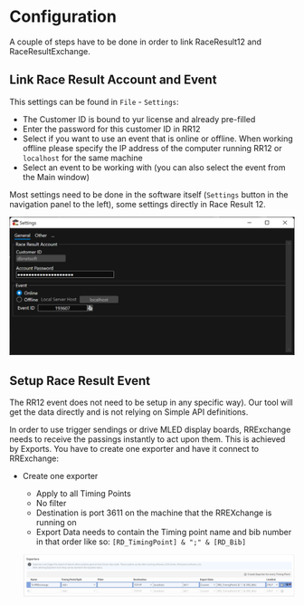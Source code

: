 ﻿# Configuration

A couple of steps have to be done in order to link RaceResult12 and RaceResultExchange. 

## Link Race Result Account and Event

This settings can be found in `File` - `Settings`:

* The Customer ID is bound to yur license and already pre-filled
* Enter the password for this customer ID in RR12
* Select if you want to use an event that is online or offline. When working offline please specify the IP address of the computer running RR12 or `localhost` for the same machine
* Select an event to be working with (you can also select the event from the Main window)

Most settings need to be done in the software itself (`Settings` button in the navigation panel to the left), some settings directly in Race Result 12.

![Screenshot](configuration_linkrr.png)

## Setup Race Result Event

The RR12 event does not need to be setup in any specific way). Our tool will get the data directly and is not relying on Simple API definitions.

In order to use trigger sendings or drive MLED display boards, RRExchange needs to receive the passings instantly to act upon them. This is achieved by Exports. You have to create one exporter and have it connect to RRExchange: 

* Create one exporter 
    * Apply to all Timing Points
    * No filter
    * Destination is port 3611 on the machine that the RREXchange is running on
    * Export Data needs to contain the Timing point name and bib number in that order like so: `[RD_TimingPoint] & ";" & [RD_Bib]`

    ![Screenshot](rrexporter.png)